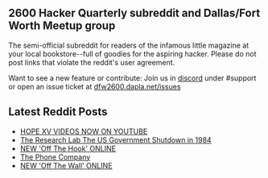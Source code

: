 ## 2600 Hacker Quarterly subreddit and Dallas/Fort Worth Meetup group
The semi-official subreddit for readers of the infamous little magazine at your local bookstore--full of goodies for the aspiring hacker. Please do not post links that violate the reddit's user agreement.

Want to see a new feature or contribute: 
Join us in [discord](https://dfw2600.dapla.net/chat) under #support or open an issue ticket at [dfw2600.dapla.net/issues](https://dfw2600.dapla.net/issues)

## Latest Reddit Posts
<!-- BLOG-POST-LIST:START -->
- [HOPE XV VIDEOS NOW ON YOUTUBE](https://2600.com/content/hope-xv-videos-now-youtube)
- [The Research Lab The US Government Shutdown in 1984](https://www.reddit.com/r/2600/comments/1gwwc5c/the_research_lab_the_us_government_shutdown_in/)
- [NEW 'Off The Hook' ONLINE](https://2600.com/hook/20-11-2024)
- [The Phone Company](https://www.reddit.com/r/2600/comments/1gvwuf6/the_phone_company/)
- [NEW 'Off The Wall' ONLINE](https://2600.com/wall/19-11-2024)
<!-- BLOG-POST-LIST:END -->
